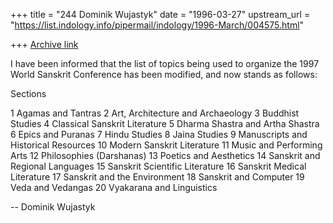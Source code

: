 +++
title = "244 Dominik Wujastyk"
date = "1996-03-27"
upstream_url = "https://list.indology.info/pipermail/indology/1996-March/004575.html"

+++
[Archive link](https://list.indology.info/pipermail/indology/1996-March/004575.html)

I have been informed that the list of topics being used to organize the
1997 World Sanskrit Conference has been modified, and now stands as
follows:

  Sections

  1    Agamas and Tantras
  2    Art, Architecture and Archaeology
  3    Buddhist Studies
  4    Classical Sanskrit Literature
  5    Dharma Shastra and Artha Shastra
  6    Epics and Puranas
  7    Hindu Studies
  8    Jaina Studies
  9    Manuscripts and Historical Resources
  10   Modern Sanskrit Literature
  11   Music and Performing Arts
  12   Philosophies (Darshanas)
  13   Poetics and Aesthetics
  14   Sanskrit and Regional Languages
  15   Sanskrit Scientific Literature
  16   Sanskrit Medical Literature
  17   Sanskrit and the Environment
  18   Sanskrit and Computer
  19   Veda and Vedangas
  20   Vyakarana and Linguistics

--
Dominik Wujastyk




